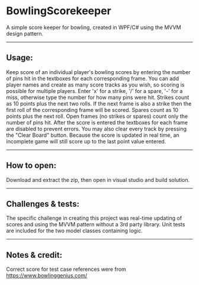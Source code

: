 # BowlingScorekeeper
A simple score keeper for bowling, created in WPF/C# using the MVVM design pattern.

---
Usage:
---

Keep score of an individual player's bowling scores by entering the number of pins hit in the textboxes for each corresponding frame.
You can add player names and create as many score tracks as you wish, so scoring is possible for multiple players.
Enter 'x' for a strike, '/' for a spare, '-' for a miss, otherwise type the number for how many pins were hit.
Strikes count as 10 points plus the next two rolls. If the next frame is also a strike then the first roll of the corresponding frame will be scored.
Spares count as 10 points plus the next roll.
Open frames (no strikes or spares) count only the number of pins hit.
After the score is entered the textboxes for each frame are disabled to prevent errors.
You may also clear every track by pressing the "Clear Board" button.
Because the score is updated in real time, an incomplete game will still score up to the last point value entered.

---

How to open:
---

Download and extract the zip, then open in visual studio and build solution.

---

Challenges & tests:
---

The specific challenge in creating this project was real-time updating of scores and using the MVVM pattern without a 3rd party library.
Unit tests are included for the two model classes containing logic.

---
Notes & credit:
---

Correct score for test case references were from https://www.bowlinggenius.com/

